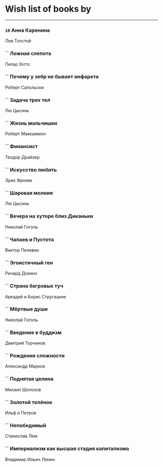 # Wish list of books by [](https://plus.google.com/u/0/105803270930838059244/)
---

### `10` Анна Каренина
Лев Толстой

### `` Ложная слепота
Питер Уоттс

### `` Почему у зебр не бывает инфаркта
Роберт Сапольски

### `` Задача трех тел
Лю Цысинь

### `` Жизнь мальчишки
Роберт Маккаммон

### `` Финансист
Теодор Драйзер

### `` Искусство любить
Эрих Фромм

### `` Шаровая молния
Лю Цысинь

### `` Вечера на хуторе близ Диканьки
Николай Гоголь

### `` Чапаев и Пустота
Виктор Пелевин

### `` Эгоистичный ген
Ричард Докинз

### `` Страна багровых туч
Аркадий и Борис Стругацкие

### `` Мёртвые души
Николай Гоголь

### `` Введение в буддизм
Дмитрий Торчинов

### `` Рождение сложности
Александр Марков

### `` Поднятая целина
Михаил Шолохов

### `` Золотой телёнок
Ильф и Петров

### `` Непобедимый
Станислав Лем

### `` Империализм как высшая стадия капитализма
Владимир Ильич Ленин

